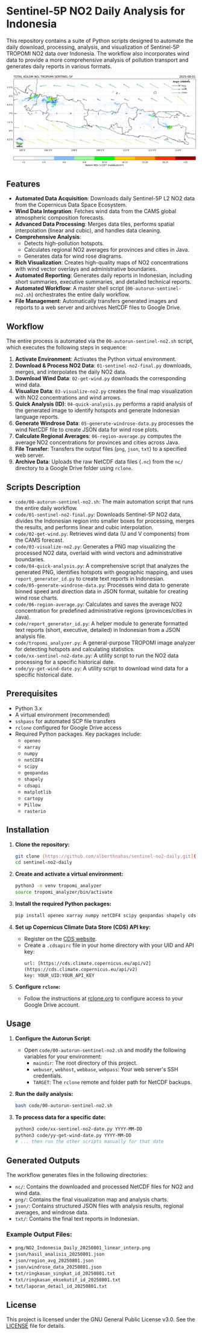 # Sentinel-5P NO2 Daily Analysis for Indonesia

This repository contains a suite of Python scripts designed to automate the daily download, processing, analysis, and visualization of Sentinel-5P TROPOMI NO2 data over Indonesia. The workflow also incorporates wind data to provide a more comprehensive analysis of pollution transport and generates daily reports in various formats.

![Sample NO2 Visualization](png/NO2_Indonesia_Daily_20250801_linear_interp.png)

## Features

- **Automated Data Acquisition**: Downloads daily Sentinel-5P L2 NO2 data from the Copernicus Data Space Ecosystem.
- **Wind Data Integration**: Fetches wind data from the CAMS global atmospheric composition forecasts.
- **Advanced Data Processing**: Merges data tiles, performs spatial interpolation (linear and cubic), and handles data cleaning.
- **Comprehensive Analysis**:
    - Detects high-pollution hotspots.
    - Calculates regional NO2 averages for provinces and cities in Java.
    - Generates data for wind rose diagrams.
- **Rich Visualization**: Creates high-quality maps of NO2 concentrations with wind vector overlays and administrative boundaries.
- **Automated Reporting**: Generates daily reports in Indonesian, including short summaries, executive summaries, and detailed technical reports.
- **Automated Workflow**: A master shell script (`00-autorun-sentinel-no2.sh`) orchestrates the entire daily workflow.
- **File Management**: Automatically transfers generated images and reports to a web server and archives NetCDF files to Google Drive.

## Workflow

The entire process is automated via the `00-autorun-sentinel-no2.sh` script, which executes the following steps in sequence:

1.  **Activate Environment**: Activates the Python virtual environment.
2.  **Download & Process NO2 Data**: `01-sentinel-no2-final.py` downloads, merges, and interpolates the daily NO2 data.
3.  **Download Wind Data**: `02-get-wind.py` downloads the corresponding wind data.
4.  **Visualize Data**: `03-visualize-no2.py` creates the final map visualization with NO2 concentrations and wind arrows.
5.  **Quick Analysis (ID)**: `04-quick-analysis.py` performs a rapid analysis of the generated image to identify hotspots and generate Indonesian language reports.
6.  **Generate Windrose Data**: `05-generate-windrose-data.py` processes the wind NetCDF file to create JSON data for wind rose plots.
7.  **Calculate Regional Averages**: `06-region-average.py` computes the average NO2 concentrations for provinces and cities across Java.
8.  **File Transfer**: Transfers the output files (`png`, `json`, `txt`) to a specified web server.
9.  **Archive Data**: Uploads the raw NetCDF data files (`.nc`) from the `nc/` directory to a Google Drive folder using `rclone`.

## Scripts Description

-   `code/00-autorun-sentinel-no2.sh`: The main automation script that runs the entire daily workflow.
-   `code/01-sentinel-no2-final.py`: Downloads Sentinel-5P NO2 data, divides the Indonesian region into smaller boxes for processing, merges the results, and performs linear and cubic interpolation.
-   `code/02-get-wind.py`: Retrieves wind data (U and V components) from the CAMS forecast.
-   `code/03-visualize-no2.py`: Generates a PNG map visualizing the processed NO2 data, overlaid with wind vectors and administrative boundaries.
-   `code/04-quick-analysis.py`: A comprehensive script that analyzes the generated PNG, identifies hotspots with geographic mapping, and uses `report_generator_id.py` to create text reports in Indonesian.
-   `code/05-generate-windrose-data.py`: Processes wind data to generate binned speed and direction data in JSON format, suitable for creating wind rose charts.
-   `code/06-region-average.py`: Calculates and saves the average NO2 concentration for predefined administrative regions (provinces/cities in Java).
-   `code/report_generator_id.py`: A helper module to generate formatted text reports (short, executive, detailed) in Indonesian from a JSON analysis file.
-   `code/tropomi_analyzer.py`: A general-purpose TROPOMI image analyzer for detecting hotspots and calculating statistics.
-   `code/xx-sentinel-no2-date.py`: A utility script to run the NO2 data processing for a specific historical date.
-   `code/yy-get-wind-date.py`: A utility script to download wind data for a specific historical date.

## Prerequisites

-   Python 3.x
-   A virtual environment (recommended)
-   `sshpass` for automated SCP file transfers
-   `rclone` configured for Google Drive access
-   Required Python packages. Key packages include:
    -   `openeo`
    -   `xarray`
    -   `numpy`
    -   `netCDF4`
    -   `scipy`
    -   `geopandas`
    -   `shapely`
    -   `cdsapi`
    -   `matplotlib`
    -   `cartopy`
    -   `Pillow`
    -   `rasterio`

## Installation

1.  **Clone the repository:**
    ```bash
    git clone [https://github.com/alberthnahas/sentinel-no2-daily.git](https://github.com/alberthnahas/sentinel-no2-daily.git)
    cd sentinel-no2-daily
    ```

2.  **Create and activate a virtual environment:**
    ```bash
    python3 -m venv tropomi_analyzer
    source tropomi_analyzer/bin/activate
    ```

3.  **Install the required Python packages:**
    ```bash
    pip install openeo xarray numpy netCDF4 scipy geopandas shapely cdsapi matplotlib cartopy Pillow rasterio
    ```

4.  **Set up Copernicus Climate Data Store (CDS) API key:**
    -   Register on the [CDS website](https://cds.climate.copernicus.eu/).
    -   Create a `.cdsapirc` file in your home directory with your UID and API key:
        ```
        url: [https://cds.climate.copernicus.eu/api/v2](https://cds.climate.copernicus.eu/api/v2)
        key: YOUR_UID:YOUR_API_KEY
        ```

5.  **Configure `rclone`:**
    -   Follow the instructions at [rclone.org](https://rclone.org/drive/) to configure access to your Google Drive account.

## Usage

1.  **Configure the Autorun Script**:
    -   Open `code/00-autorun-sentinel-no2.sh` and modify the following variables for your environment:
        -   `maindir`: The root directory of this project.
        -   `webuser`, `webhost`, `webbase`, `webpass`: Your web server's SSH credentials.
        -   `TARGET`: The `rclone` remote and folder path for NetCDF backups.

2.  **Run the daily analysis:**
    ```bash
    bash code/00-autorun-sentinel-no2.sh
    ```

3.  **To process data for a specific date:**
    ```bash
    python3 code/xx-sentinel-no2-date.py YYYY-MM-DD
    python3 code/yy-get-wind-date.py YYYY-MM-DD
    # ... then run the other scripts manually for that date
    ```

## Generated Outputs

The workflow generates files in the following directories:

-   `nc/`: Contains the downloaded and processed NetCDF files for NO2 and wind data.
-   `png/`: Contains the final visualization map and analysis charts.
-   `json/`: Contains structured JSON files with analysis results, regional averages, and windrose data.
-   `txt/`: Contains the final text reports in Indonesian.

### Example Output Files:

-   `png/NO2_Indonesia_Daily_20250801_linear_interp.png`
-   `json/hasil_analisis_20250801.json`
-   `json/region_avg_20250801.json`
-   `json/windrose_data_20250801.json`
-   `txt/ringkasan_singkat_id_20250801.txt`
-   `txt/ringkasan_eksekutif_id_20250801.txt`
-   `txt/laporan_detail_id_20250801.txt`

## License

This project is licensed under the GNU General Public License v3.0. See the [LICENSE](LICENSE) file for details.
